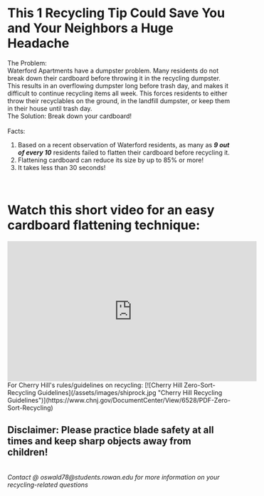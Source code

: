 # This 1 Recycling Tip Could Save You and Your Neighbors a Huge Headache

The Problem: 
<br>
Waterford Apartments have a dumpster problem. Many residents do not break down their cardboard before throwing it in the recycling dumpster. This results in an overflowing dumpster long before trash day, and makes it difficult to continue recycling items all week. This forces residents to either throw their recyclables on the ground, in the landfill dumpster, or keep them in their house until trash day. 
<br>
The Solution: Break down your cardboard!
<br><br>
Facts:
1. Based on a recent observation of Waterford residents, as many as ***9 out of every 10*** residents failed to flatten their cardboard before recycling it. 
2. Flattening cardboard can reduce its size by up to 85% or more! 
3. It takes less than 30 seconds!
<br>
<h1> Watch this short video for an easy cardboard flattening technique: </h1>

<iframe width="560" height="315" src="https://www.youtube.com/embed/yPi2yNENia0" title="YouTube video player" frameborder="0" allow="accelerometer; autoplay; clipboard-write; encrypted-media; gyroscope; picture-in-picture" allowfullscreen></iframe>

<br>
For Cherry Hill's rules/guidelines on recycling: 
[![Cherry Hill Zero-Sort-Recycling Guidelines](/assets/images/shiprock.jpg "Cherry Hill Recycling Guidelines")](https://www.chnj.gov/DocumentCenter/View/6528/PDF-Zero-Sort-Recycling)
<br>
<h2>Disclaimer: Please practice blade safety at all times and keep sharp objects away from children!</h2>
<br>
<footer>
    <address>
        Contact @ oswald78@students.rowan.edu for more information on your recycling-related questions

